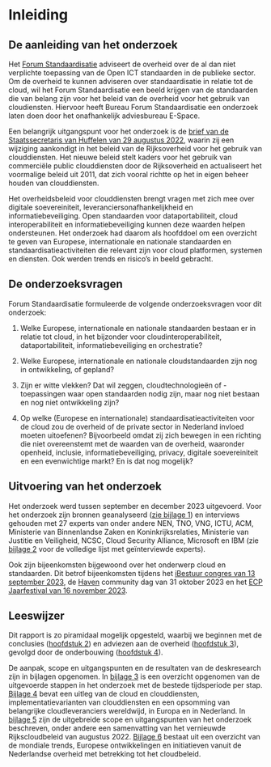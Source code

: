 # Inleiding

## De aanleiding van het onderzoek

Het [Forum Standaardisatie](https://forumstandaardisatie.nl/) adviseert de overheid over de al dan niet verplichte toepassing van de Open ICT standaarden in de publieke sector. Om de overheid te kunnen adviseren over standaardisatie in relatie tot de cloud, wil het Forum Standaardisatie een beeld krijgen van de standaarden die van belang zijn voor het beleid van de overheid voor het gebruik van cloudiensten. Hiervoor heeft Bureau Forum Standaardisatie een onderzoek laten doen door het onafhankelijk adviesbureau E-Space.

Een belangrijk uitgangspunt voor het onderzoek is de [brief van de Staatssecretaris van Huffelen van 29 augustus 2022](https://www.tweedekamer.nl/kamerstukken/brieven_regering/detail?id=2022Z15892&did=2022D33299), waarin zij een wijziging aankondigt in het beleid van de Rijksoverheid voor het gebruik van clouddiensten. Het nieuwe beleid stelt kaders voor het gebruik van commerciële public clouddiensten door de Rijksoverheid en actualiseert het voormalige beleid uit 2011, dat zich vooral richtte op het in eigen beheer houden van clouddiensten.

Het overheidsbeleid voor clouddiensten brengt vragen met zich mee over digitale soevereiniteit, leveranciersonafhankelijkheid en informatiebeveiliging. Open standaarden voor dataportabiliteit, cloud interoperabiliteit en informatiebeveiliging kunnen deze waarden helpen ondersteunen. Het onderzoek had daarom als hoofddoel om een overzicht te geven van Europese, internationale en nationale standaarden en standaardisatieactiviteiten die relevant zijn voor cloud platformen, systemen en diensten. Ook werden trends en risico’s in beeld gebracht.

## De onderzoeksvragen

Forum Standaardisatie formuleerde de volgende onderzoeksvragen voor dit onderzoek:

1.  Welke Europese, internationale en nationale standaarden bestaan er in relatie tot cloud, in het bijzonder voor cloudinteroperabiliteit, dataportabiliteit, informatiebeveiliging en orchestratie?

2.  Welke Europese, internationale en nationale cloudstandaarden zijn nog in ontwikkeling, of gepland?

3.  Zijn er witte vlekken? Dat wil zeggen, cloudtechnologieën of - toepassingen waar open standaarden nodig zijn, maar nog niet bestaan en nog niet ontwikkeling zijn?

4.  Op welke (Europese en internationale) standaardisatieactiviteiten voor de cloud zou de overheid of de private sector in Nederland invloed moeten uitoefenen? Bijvoorbeeld omdat zij zich bewegen in een richting die niet overeenstemt met de waarden van de overheid, waaronder openheid, inclusie, informatiebeveiliging, privacy, digitale soevereiniteit en een evenwichtige markt? En is dat nog mogelijk?

## Uitvoering van het onderzoek

Het onderzoek werd tussen september en december 2023 uitgevoerd. Voor het onderzoek zijn bronnen geanalyseerd ([zie bijlage 1](#gebruikte-bronnen-bij-het-onderzoek)) en interviews gehouden met 27 experts van onder andere NEN, TNO, VNG, ICTU, ACM, Ministerie van Binnenlandse Zaken en Koninkrijksrelaties, Ministerie van Justitie en Veiligheid, NCSC, Cloud Security Alliance, Microsoft en IBM (zie [bijlage 2](#de-betrokken-experts) voor de volledige lijst met geïnterviewde experts).

Ook zijn bijeenkomsten bijgewoond over het onderwerp cloud en standaarden. Dit betrof bijeenkomsten tijdens het [iBestuur congres van 13 september 2023](https://magazine.ibestuur.nl/ibestuur_congres_2023_terugblik/cover), de [Haven](https://haven.commonground.nl/) community dag van 31 oktober 2023 en het [ECP Jaarfestival van 16 november 2023](https://ecp.nl/jaarfestival/).

## Leeswijzer

Dit rapport is zo piramidaal mogelijk opgesteld, waarbij we beginnen met de conclusies ([hoofdstuk 2](#conclusies-van-het-onderzoek)) en adviezen aan de overheid ([hoofdstuk 3](#adviezen-aan-de-overheid)), gevolgd door de onderbouwing ([hoofdstuk 4](#standaarden-voor-de-cloud)).

De aanpak, scope en uitgangspunten en de resultaten van de deskresearch zijn in bijlagen opgenomen. In [bijlage 3](#aanpak-en-planning-onderzoek) is een overzicht opgenomen van de uitgevoerde stappen in het onderzoek met de bestede tijdsperiode per stap. [Bijlage 4](#wat-is-cloud) bevat een uitleg van de cloud en clouddiensten, implementatievarianten van clouddiensten en een opsomming van belangrijke cloudleveranciers wereldwijd, in Europa en in Nederland. In [bijlage 5](#scope-en-uitgangspunten) zijn de uitgebreide scope en uitgangspunten van het onderzoek beschreven, onder andere een samenvatting van het vernieuwde Rijkscloudbeleid van augustus 2022. [Bijlage 6](#cloudontwikkelingen-en-trends) bestaat uit een overzicht van de mondiale trends, Europese ontwikkelingen en initiatieven vanuit de Nederlandse overheid met betrekking tot het cloudbeleid.

